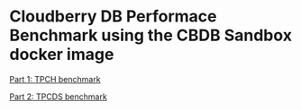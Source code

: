 <!-- ![Cloudberry](../images/logo.png) -->

Cloudberry DB Performace Benchmark using the CBDB Sandbox docker image
=================


[Part 1: TPCH benchmark](../104-cbdb-performance-benchmark/tpch.md)

[Part 2: TPCDS benchmark](../104-cbdb-performance-benchmark/tpcds.md)
